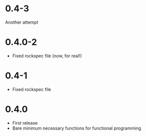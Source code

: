 # 0.4-3

Another attempt

# 0.4.0-2

* Fixed rockspec file (now, for real!)

# 0.4-1

* Fixed rockspec file

# 0.4.0

* First release
* Bare minimum necessary functions for functional programming